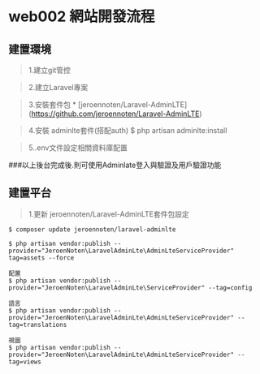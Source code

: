 # web002 網站開發流程
## 建置環境
>1.建立git管控

>2.建立Laravel專案

>3.安裝套件包 * [jeroennoten/Laravel-AdminLTE]
(https://github.com/jeroennoten/Laravel-AdminLTE)

>4.安裝 adminlte套件(搭配auth) $ php artisan adminlte:install

>5..env文件設定相關資料庫配置

###以上後台完成後.則可使用Adminlate登入與驗證及用戶驗證功能

## 建置平台
>1.更新 jeroennoten/Laravel-AdminLTE套件包設定

    $ composer update jeroennoten/laravel-adminlte

    $ php artisan vendor:publish --provider="JeroenNoten\LaravelAdminLte\AdminLteServiceProvider" tag=assets --force

    配置
    $ php artisan vendor:publish --provider="JeroenNoten\LaravelAdminLte\ServiceProvider" --tag=config

    語言
    $ php artisan vendor:publish --provider="JeroenNoten\LaravelAdminLte\AdminLteServiceProvider" --tag=translations

    視圖
    $ php artisan vendor:publish --provider="JeroenNoten\LaravelAdminLte\AdminLteServiceProvider" --tag=views

